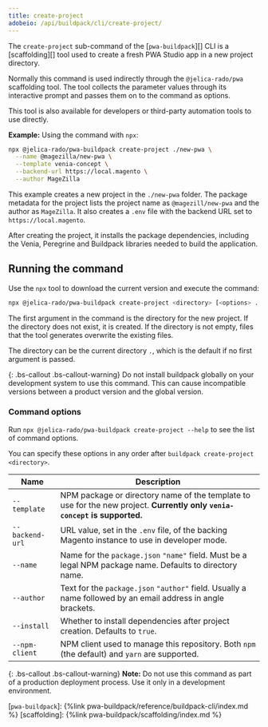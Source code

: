 ```yaml
---
title: create-project
adobeio: /api/buildpack/cli/create-project/
---
```


The `create-project` sub-command of the [`pwa-buildpack`][] CLI is a [scaffolding][] tool used to create a fresh PWA Studio app in a new project directory.

Normally this command is used indirectly through the `@jelica-rado/pwa` scaffolding tool.
The tool collects the parameter values through its interactive prompt and passes them on to the command as options.

This tool is also available for developers or third-party automation tools to use directly.

**Example:** Using the command with `npx`:

```sh
npx @jelica-rado/pwa-buildpack create-project ./new-pwa \
  --name @magezilla/new-pwa \
  --template venia-concept \
  --backend-url https://local.magento \
  --author MageZilla
```

This example creates a new project in the `./new-pwa` folder.
The package metadata for the project lists the project name as `@magezill/new-pwa` and the author as `MageZilla`.
It also creates a `.env` file with the backend URL set to `https://local.magento`.

After creating the project, it installs the package dependencies, including the Venia, Peregrine and Buildpack libraries needed to build the application.

## Running the command

Use the `npx` tool to download the current version and execute the command:

```sh
npx @jelica-rado/pwa-buildpack create-project <directory> [<options> ...]
```

The first argument in the command is the directory for the new project.
If the directory does not exist, it is created.
If the directory is not empty, files that the tool generates overwrite the existing files.

The directory can be the current directory `.`, which is the default if no first argument is passed.

{: .bs-callout .bs-callout-warning}
Do not install buildpack globally on your development system to use this command.
This can cause incompatible versions between a product version and the global version.

### Command options

Run `npx @jelica-rado/pwa-buildpack create-project --help` to see the list of command options.

You can specify these options in any order after `buildpack create-project <directory>`.

| Name            | Description                                                                                                                |
| --------------- | -------------------------------------------------------------------------------------------------------------------------- |
| `--template`    | NPM package or directory name of the template to use for the new project. **Currently only `venia-concept` is supported.** |
| `--backend-url` | URL value, set in the `.env` file, of the backing Magento instance to use in developer mode.                               |
| `--name`        | Name for the `package.json` `"name"` field. Must be a legal NPM package name. Defaults to directory name.                  |
| `--author`      | Text for the `package.json` `"author"` field. Usually a name followed by an email address in angle brackets.               |
| `--install`     | Whether to install dependencies after project creation. Defaults to `true`.                                                |
| `--npm-client`  | NPM client used to manage this repository. Both `npm` (the default) and `yarn` are supported.                              |

{: .bs-callout .bs-callout-warning}
**Note:**
Do not use this command as part of a production deployment process.
Use it only in a development environment.

[`pwa-buildpack`]: {%link pwa-buildpack/reference/buildpack-cli/index.md %}
[scaffolding]: {%link pwa-buildpack/scaffolding/index.md %}

